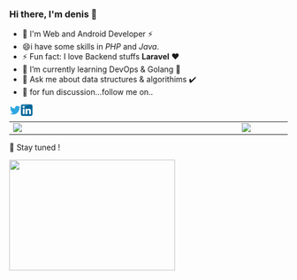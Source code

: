 
### Hi there, I'm denis 👋
- 🔭 I'm Web and Android Developer ⚡
- 😄i have some skills in *PHP* and *Java*.
- ⚡ Fun fact: I love  Backend stuffs **Laravel** ❤️
- 🌱 I’m currently learning DevOps & Golang 🤔
- 💬 Ask me about data structures & algorithims ✔️
- 👯 for fun discussion...follow me on..

<a href="https://twitter.com/denniske992">
  <img align="left" alt="Anurag's Discord" width="21px" src="https://raw.githubusercontent.com/denismwangi/denismwangi/master/twitter.svg" />
</a>
<a href="https://twitter.com/denniske992">
  <img align="left" alt="Anurag's Discord" width="21px" src="https://raw.githubusercontent.com/denismwangi/denismwangi/master/Linkedin.svg" />
</a>
<br />
<center>
  <table>
  <tr>
      <td><img width="400px" align="left" src="https://github-readme-stats.vercel.app/api?username=denismwangi&count_private=true&show_icons=true&layout=compact" /></td>
      <td><img width="380px" align="left" src="https://github-readme-stats.vercel.app/api/top-langs/?username=denismwangi&hide=html&layout=compact" /></td>
  </tr>   
</table>
</center>


🔭 Stay tuned !

<img src="https://media.giphy.com/media/3o7qE1YN7aBOFPRw8E/giphy.gif" width="300" height="200" />

<!--
**denismwangi/denismwangi** is a ✨ _special_ ✨ repository because its `README.md` (this file) appears on your GitHub profile.

Here are some ideas to get you started:

- 🔭 I’m currently working on ...
- 🌱 I’m currently learning ...
- 👯 I’m looking to collaborate on ...
- 🤔 I’m looking for help with ...
- 💬 Ask me about ...
- 📫 How to reach me: ...
- 😄 Pronouns: ...
- ⚡ Fun fact: ...
-->
